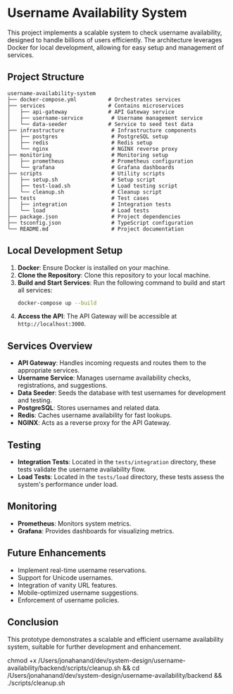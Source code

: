 # Username Availability System

This project implements a scalable system to check username availability, designed to handle billions of users efficiently. The architecture leverages Docker for local development, allowing for easy setup and management of services.

## Project Structure

```
username-availability-system
├── docker-compose.yml          # Orchestrates services
├── services                    # Contains microservices
│   ├── api-gateway             # API Gateway service
│   ├── username-service         # Username management service
│   └── data-seeder             # Service to seed test data
├── infrastructure               # Infrastructure components
│   ├── postgres                 # PostgreSQL setup
│   ├── redis                    # Redis setup
│   └── nginx                    # NGINX reverse proxy
├── monitoring                   # Monitoring setup
│   ├── prometheus               # Prometheus configuration
│   └── grafana                  # Grafana dashboards
├── scripts                      # Utility scripts
│   ├── setup.sh                 # Setup script
│   ├── test-load.sh             # Load testing script
│   └── cleanup.sh               # Cleanup script
├── tests                        # Test cases
│   ├── integration              # Integration tests
│   └── load                     # Load tests
├── package.json                 # Project dependencies
├── tsconfig.json                # TypeScript configuration
└── README.md                    # Project documentation
```

## Local Development Setup

1. **Docker**: Ensure Docker is installed on your machine.
2. **Clone the Repository**: Clone this repository to your local machine.
3. **Build and Start Services**: Run the following command to build and start all services:
   ```bash
   docker-compose up --build
   ```
4. **Access the API**: The API Gateway will be accessible at `http://localhost:3000`.

## Services Overview

- **API Gateway**: Handles incoming requests and routes them to the appropriate services.
- **Username Service**: Manages username availability checks, registrations, and suggestions.
- **Data Seeder**: Seeds the database with test usernames for development and testing.
- **PostgreSQL**: Stores usernames and related data.
- **Redis**: Caches username availability for fast lookups.
- **NGINX**: Acts as a reverse proxy for the API Gateway.

## Testing

- **Integration Tests**: Located in the `tests/integration` directory, these tests validate the username availability flow.
- **Load Tests**: Located in the `tests/load` directory, these tests assess the system's performance under load.

## Monitoring

- **Prometheus**: Monitors system metrics.
- **Grafana**: Provides dashboards for visualizing metrics.

## Future Enhancements

- Implement real-time username reservations.
- Support for Unicode usernames.
- Integration of vanity URL features.
- Mobile-optimized username suggestions.
- Enforcement of username policies.

## Conclusion

This prototype demonstrates a scalable and efficient username availability system, suitable for further development and enhancement.

chmod +x /Users/jonahanand/dev/system-design/username-availability/backend/scripts/cleanup.sh && cd /Users/jonahanand/dev/system-design/username-availability/backend && ./scripts/cleanup.sh
